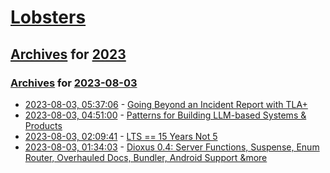 # [Lobsters](../../../README.md)

## [Archives](../../index.md) for [2023](../index.md)

### [Archives](../../index.md) for [2023-08-03](index.md)

* [2023-08-03, 05:37:06](https://lobste.rs/s/bfnfqi/going_beyond_incident_report_with_tla) - [Going Beyond an Incident Report with TLA+](http://muratbuffalo.blogspot.com/2023/08/going-beyond-incident-report-with-tla.html)
* [2023-08-03, 04:51:00](https://lobste.rs/s/abgvbs/patterns_for_building_llm_based_systems) - [Patterns for Building LLM-based Systems & Products](https://eugeneyan.com/writing/llm-patterns/)
* [2023-08-03, 02:09:41](https://lobste.rs/s/z1ninh/lts_15_years_not_5) - [LTS == 15 Years Not 5](https://www.logikalsolutions.com/wordpress/information-technology/lts/)
* [2023-08-03, 01:34:03](https://lobste.rs/s/nxnds3/dioxus_0_4_server_functions_suspense_enum) - [Dioxus 0.4: Server Functions, Suspense, Enum Router, Overhauled Docs, Bundler, Android Support &more](https://dioxuslabs.com/blog/release-040)
